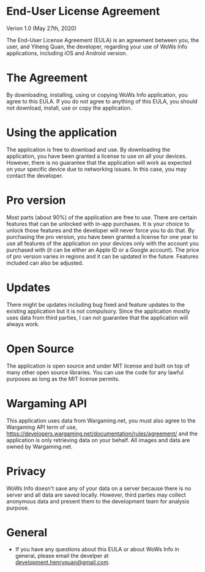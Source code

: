 # End-User License Agreement
Verion 1.0 (May 27th, 2020)

The End-User License Agreement (EULA) is an agreement between you, the user, and Yiheng Quan, the developer, regarding your use of WoWs Info applications, including iOS and Android version.

# The Agreement
By downloading, installing, using or copying WoWs Info application, you agree to this EULA. If you do not agree to anything of this EULA, you should not download, install, use or copy the application.

# Using the application
The application is free to download and use. By downloading the application, you have been granted a license to use  on all your devices. However, there is no guarantee that the application will work as expected on your specific device due to networking issues. In this case, you may contact the developer.

# Pro version
Most parts (about 90%) of the application are free to use. There are certain features that can be unlocked with in-app purchases. It is your choice to unlock those features and the developer will never force you to do that. By purchasing the pro version, you have been granted a license for one year to use all features of the application on your devices only with the account you purchased with (it can be either an Apple ID or a Google account). The price of pro version varies in regions and it can be updated in the future. Features included can also be adjusted. 

# Updates
There might be updates including bug fixed and feature updates to the existing application but it is not compulsory. Since the application mostly uses data from third parties, I can not guarantee that the application will always work. 

# Open Source
The application is open source and under MIT license and built on top of many other open source libraries. You can use the code for any lawful purposes as long as the MIT license permits.

# Wargaming API
This application uses data from Wargaming.net, you must also agree to the Wargaming API term of use, https://developers.wargaming.net/documentation/rules/agreement/ and the application is only retrieving data on your behalf. All images and data are owned by Wargaming.net.

# Privacy
WoWs Info doesn't save any of your data on a server because there is no server and all data are saved locally. However, third parties may collect anonymous data and present them to the development team for analysis purpose. 

# General
- If you have any questions about this EULA or about WoWs Info in general, please email the develper at development.henryquan@gmail.com.
